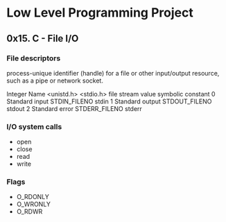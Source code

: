 # Low Level Programming Project 
## 0x15. C - File I/O

### File descriptors
process-unique identifier (handle) for a file or other input/output resource,
such as a pipe or network socket.

Integer    Name	          <unistd.h>	   <stdio.h> file stream
value                   symbolic constant
0	Standard input	 STDIN_FILENO	      stdin
1	Standard output	 STDOUT_FILENO	      stdout
2	Standard error	 STDERR_FILENO	      stderr

### I/O system calls
* open
* close
* read
* write

### Flags
* O_RDONLY
* O_WRONLY
* O_RDWR
